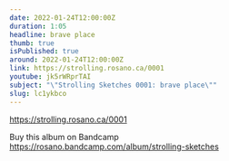 ```yaml
---
date: 2022-01-24T12:00:00Z
duration: 1:05
headline: brave place
thumb: true
isPublished: true
around: 2022-01-24T12:00:00Z
link: https://strolling.rosano.ca/0001
youtube: jk5rWRprTAI
subject: "\"Strolling Sketches 0001: brave place\""
slug: lc1ykbco
---
```

https://strolling.rosano.ca/0001

Buy this album on Bandcamp https://rosano.bandcamp.com/album/strolling-sketches
